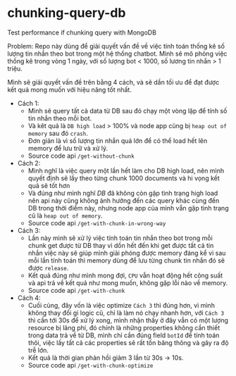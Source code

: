 # chunking-query-db
Test performance if chunking query with MongoDB

Problem: Repo này dùng để giải quyết vấn đề về việc tính toán thống kê số lượng tin nhắn theo bot trong một hệ thống chatbot. Mình sẽ mô phỏng việc thống kê trong vòng 1 ngày, với số lượng bot < 1000, số lương tin nhắn > 1 triệu.

Mình sẽ giải quyết vấn đề trên bằng 4 cách, và sẽ dần tối ưu để đạt được kết quả mong muốn với hiệu năng tốt nhất.

- Cách 1:
    - Mình sẽ query tất cả data từ DB sau đó chạy một vòng lặp để tính số tin nhắn theo mỗi bot.
    - Và kêt quả là `DB high load` > 100% và node app cũng bị `heap out of memory` sau đó `crash`.
    - Đơn giản là vì số lượng tin nhắn quá lớn để có thể load hết lên memory để lưu trữ và xử lý.
    - Source code api `/get-without-chunk`
- Cách 2:
    - Mình nghĩ là việc query một lần hết làm cho DB high load, nên mình quyết định sẽ lấy theo từng chunk 1000 documents và hi vọng kết quả sẽ tốt hơn
    - Và đúng như mình nghĩ *DB* đã không còn gặp tình trạng high load nên api này cũng không ảnh hưởng đến các query khác cùng đến DB trong thời điểm này, nhưng node app của mình vẫn gặp tình trạng cũ là `heap out of memory`.
    - Source code api `/get-with-chunk-in-wrong-way`
- Cách 3:
    - Lần này mình sẽ xử lý việc tính toán tin nhắn theo bot trong mỗi chunk get được từ DB thay vì dồn hết đến khi get được tất cả tin nhắn việc này sẽ giúp mình giải phóng được memory đáng kể vì sau mỗi lần tính toán thì memory dùng để lưu từng chunk tin nhắn đó sẽ được `release`.
    - Kết quả đúng như mình mong đợi, `CPU` vẫn hoạt động hết công suất và api trả về kết quả như mong muốn, không gặp lỗi nào về memory.
    - Source code api `/get-with-chunk`
- Cách 4:
    - Cuối cùng, đây vốn là việc optimize `Cách 3` thì đúng hơn, vì mình không thay đổi gì logic cũ, chỉ là làm nó chạy nhanh hơn, với `Cách 3` thì cần tới 30s để xử lý xong, mình nhận thấy ở đây vẫn có một lượng resource bị lãng phí, đó chính là những properties không cần thiết trong data trả về từ DB, mình chỉ cần đúng field `botId` để tính toán thôi, việc lấy tất cả các properties sẽ rất tốn băng thông và gây ra độ trễ lớn.
    - Kết quả là thời gian phản hồi giảm 3 lần từ 30s -> 10s.
    - Source code api `/get-with-chunk-optimize`

